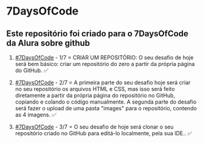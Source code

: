 # 7DaysOfCode
## Este repositório foi criado para o 7DaysOfCode da Alura sobre github
  1. [#7DaysOfCode](https://7daysofcode.io/matricula/html-css) - 1/7 = CRIAR UM REPOSITÓRIO: O seu desafio de hoje será bem básico: criar um repositório do zero a partir da própria página do GitHub. ✅
  
  
  2. [#7DaysOfCode](https://7daysofcode.io/matricula/html-css) - 2/7 = A primeira parte do seu desafio hoje será criar no seu repositório os arquivos HTML e CSS, mas isso será feito diretamente a partir da própria página do repositório no GitHub, copiando e colando o código manualmente. A segunda parte do desafio será fazer o upload de uma pasta "images" para o repositório, contendo as 4 imagens. ✅

  3. [#7DaysOfCode](https://7daysofcode.io/matricula/html-css) - 3/7 = O seu desafio de hoje será clonar o seu repositório criado no GitHub para editá-lo localmente, pela sua IDE.. ✅

